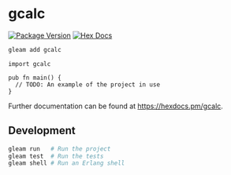 # gcalc

[![Package Version](https://img.shields.io/hexpm/v/calc)](https://hex.pm/packages/calc)
[![Hex Docs](https://img.shields.io/badge/hex-docs-ffaff3)](https://hexdocs.pm/calc/)

```sh
gleam add gcalc
```
```gleam
import gcalc

pub fn main() {
  // TODO: An example of the project in use
}
```

Further documentation can be found at <https://hexdocs.pm/gcalc>.

## Development

```sh
gleam run   # Run the project
gleam test  # Run the tests
gleam shell # Run an Erlang shell
```
